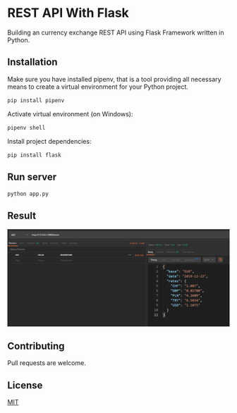 # REST API With Flask

Building an currency exchange REST API using Flask Framework written in Python.

## Installation

Make sure you have installed pipenv, that is a tool providing all necessary means to create a virtual environment for your Python project.

```bash
pip install pipenv
```
Activate virtual environment (on Windows):

```bash
pipenv shell
```

Install project dependencies:
```bash
pip install flask
```

## Run server

```bash
python app.py
```

## Result

![Screenshot](screenshot.png)

## Contributing
Pull requests are welcome. 

## License
[MIT](https://choosealicense.com/licenses/mit/)
